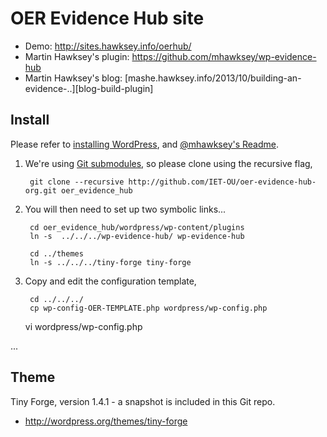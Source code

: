 # OER Evidence Hub site


* Demo:  http://sites.hawksey.info/oerhub/
* Martin Hawksey's plugin: https://github.com/mhawksey/wp-evidence-hub
* Martin Hawksey's blog: [mashe.hawksey.info/2013/10/building-an-evidence-..][blog-build-plugin]


## Install

Please refer to [installing WordPress][wp-install], and [@mhawksey's Readme][plugin-readme].

1. We're using [Git submodules][submodules], so please clone using the recursive flag,

        git clone --recursive http://github.com/IET-OU/oer-evidence-hub-org.git oer_evidence_hub

2. You will then need to set up two symbolic links...

        cd oer_evidence_hub/wordpress/wp-content/plugins
        ln -s  ../../../wp-evidence-hub/ wp-evidence-hub

        cd ../themes
        ln -s ../../../tiny-forge tiny-forge

3. Copy and edit the configuration template,

        cd ../../../
        cp wp-config-OER-TEMPLATE.php wordpress/wp-config.php
    vi wordpress/wp-config.php

...


## Theme

Tiny Forge, version 1.4.1 - a snapshot is included in this Git repo.

* http://wordpress.org/themes/tiny-forge



[wp-install]: http://codex.wordpress.org/Installing_WordPress
[plugin-readme]: https://github.com/mhawksey/wp-evidence-hub#readme
[blog-build-plugi]: http://mashe.hawksey.info/2013/10/building-an-evidence-hub-plugin-for-wordpress
[submodules]: http://git-scm.com/book/en/Git-Tools-Submodules


[End]: http://example

